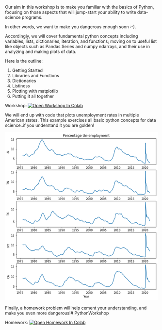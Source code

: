 Our aim in this workshop is to make you familiar with the basics of Python, focusing on those aspects that will jump-start your ability to write data-science programs.

In other words, we want to make you dangerous enough soon :-).

Accordingly, we will cover fundamental python concepts including variables, lists, dictionaries, iteration, and functions; moving on to useful list like objects such as Pandas Series and numpy ndarrays, and their use in analyzing and making plots of data.

Here is the outline:

1. Getting Started
2. Libraries and Functions
3. Dictionaries
4. Listiness
5. Plotting with matplotlib
6. Putting it all together

Workshop: [![Open Workshop In Colab](https://colab.research.google.com/assets/colab-badge.svg)](https://colab.research.google.com/github/univai-ghf/PythonWorkshop/blob/main/PythonWorkshop.ipynb)

We will end up with code that plots unemployment rates in multiple American states. This example exercises all basic python concepts for data science..if you understand it you are golden!

![](images/unemploy.jpg)

Finally, a homework problem will help cement your understanding, and make you even more dangerous!# PythonWorkshop

Homework: [![Open Homework In Colab](https://colab.research.google.com/assets/colab-badge.svg)](https://colab.research.google.com/github/univai-ghf/PythonWorkshop/blob/main/Homework_PythonWorkshop.ipynb)
